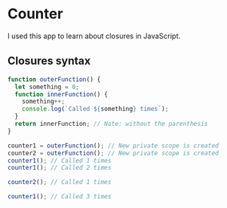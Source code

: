 # Counter
I used this app to learn about closures in JavaScript.

## Closures syntax
```js
function outerFunction() {
  let something = 0;
  function innerFunction() {
    something++;
    console.log(`Called ${something} times`);
  }
  return innerFunction; // Note: without the parenthesis
}

counter1 = outerFunction(); // New private scope is created
counter2 = outerFunction(); // New private scope is created
counter1(); // Called 1 times
counter1(); // Called 2 times

counter2(); // Called 1 times

counter1(); // Called 3 times
```
